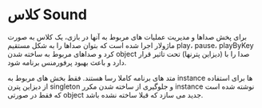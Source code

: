 # کلاس Sound

برای پخش صداها و مدیریت عملیات های مربوط به آنها در بازی، یک کلاس به صورت ماژولار اجرا شده است که بتوان صداها را به شکل مستقیم play، pause، playByKey کرد و صداهای مربوط به ساخته شدن object صدا را با (دیزاین پترنها) تحت تاثیر قرار دارد و باعث بهبود پرفورمنس برنامه شود.

متد های برنامه کاملا رسا هستند. فقط بخش های مربوط به instance ها برای استفاده از دیزاین پترن singleton و جلوگیری از ساخته شدن مکرر instance نوشته شده است که فقط در صورتی object جدید می سازد که قبلا ساخته نشده باشد.
